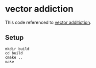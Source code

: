 # vector addiction

This code referenced to [vector additiction](https://www.quantstart.com/articles/Vector-Addition-Hello-World-Example-with-CUDA-on-Mac-OSX/).

## Setup

```
mkdir build
cd build
cmake ..
make
```